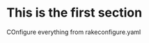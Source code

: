 

<!-- It is the space where something good should go -->
# This is the first section


COnfigure everything from rakeconfigure.yaml




<!-- do not write below this line. file must end on empty line -->


